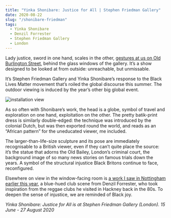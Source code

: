 ```yaml
---
title: "Yinka Shonibare: Justice for All | Stephen Friedman Gallery"
date: 2020-08-22
slug: "/shonibare-friedman"
tags:
  - Yinka Shonibare
  - Denzil Forrester
  - Stephen Friedman Gallery
  - London
---
```


Lady justice, sword in one hand, scales in the other, [gestures at us on Old Burlington Street](https://www.stephenfriedman.com/exhibitions/119-yinka-shonibare-cbe-justice-for-all-presentation/), behind the glass windows of the gallery. It’s a show designed to be looked at from outside: unreachable, but unmissable.

It’s Stephen Friedman Gallery and Yinka Shonibare’s response to the Black Lives Matter movement that’s roiled the global discourse this summer. The outdoor viewing is induced by the year’s other big global event.

![installation view](/shonibare-friedman-1.jpg)

As so often with Shonibare’s work, the head is a globe, symbol of travel and exploration on one hand, exploitation on the other. The pretty batik-print dress is similarly double-edged: the technique was introduced by the colonial Dutch, but was then exported round the world, and reads as an “African pattern” for the uneducated viewer, me included.

The larger-than-life-size sculpture and its pose are immediately recognisable to a British viewer, even if they can’t quite place the source: it’s the statue that adorns the Old Bailey, London’s criminal court, the background image of so many news stories on famous trials down the years. A symbol of the structural injustice Black Britons continue to face, reconfigured.

Elsewhere on view in the window-facing room is [a work I saw in Nottingham earlier this year](http://artangled.com/2020/03/08/forrester-nottingham/), a blue-hued club scene from Denzil Forrester, who took inspiration from the reggae clubs he visited in Hackney back in the 80s. To deepen the sense of injustice, we are reminded of Black joy.

*Yinka Shonibare: Justice for All is at Stephen Friedman Gallery (London). 15 June - 27 August 2020*
